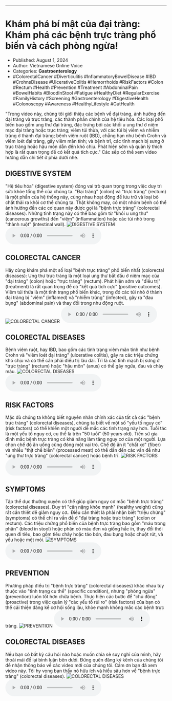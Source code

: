 
---

# Khám phá bí mật của đại tràng: Khám phá các bệnh trực tràng phổ biến và cách phòng ngừa!

- Published: August 1, 2024
- Author: Vietnamese Online Voice
- Categories: **Gastroenterology**
- #ColorectalCancer #Diverticulitis #InflammatoryBowelDisease #IBD #CrohnsDisease #UlcerativeColitis #Hemorrhoids #RiskFactors #Colon #Rectum #Health #Prevention #Treatment #AbdominalPain #BowelHabits #BloodInStool #Fatigue #HealthyDiet #RegularExercise #FamilyHistory #Screening #Gastroenterology #DigestiveHealth #Colonoscopy #Awareness #HealthyLifestyle #GutHealth

"Trong video này, chúng tôi giới thiệu các bệnh về đại tràng, ảnh hưởng đến đại tràng và trực tràng, các thành phần chính của hệ tiêu hóa. Các loại phổ biến bao gồm ung thư đại tràng, đặc trưng bởi các khối u ung thư ở niêm mạc đại tràng hoặc trực tràng; viêm túi thừa, với các túi bị viêm và nhiễm trùng ở thành đại tràng; bệnh viêm ruột (IBD), chẳng hạn như bệnh Crohn và viêm loét đại tràng, gây viêm mãn tính; và bệnh trĩ, các tĩnh mạch bị sưng ở trực tràng hoặc hậu môn dẫn đến khó chịu. Phát hiện sớm và quản lý thích hợp là rất quan trọng để có kết quả tích cực." Các sếp có thể xem video hướng dẫn chi tiết ở phía dưới nhé.


## DIGESTIVE SYSTEM

"Hệ tiêu hóa" (digestive system) đóng vai trò quan trọng trong việc duy trì sức khỏe tổng thể của chúng ta. "Đại tràng" (colon) và "trực tràng" (rectum) là một phần của hệ thống này, cùng nhau hoạt động để lưu trữ và loại bỏ chất thải ra khỏi cơ thể chúng ta. Thật không may, có một nhóm bệnh có thể ảnh hưởng đến các cơ quan này được gọi là "bệnh trực tràng" (colorectal diseases). Những tình trạng này có thể bao gồm từ "khối u ung thư" (cancerous growths) đến "viêm" (inflammation) hoặc các túi nhỏ trong "thành ruột" (intestinal wall).
![DIGESTIVE SYSTEM](https://http-archiver-apis-production-80.schnworks.com/storage/images/transitions/2024-08-01/transition--9007512851-Montserrat-Medium-1A237E.jpg)
<audio controls>
    <source src="https://http-archiver-apis-production-80.schnworks.com/storage/storage/audio/file-4052322620.mp3" type="audio/mpeg">
</audio>



## COLORECTAL CANCER

Hãy cùng khám phá một số loại "bệnh trực tràng" phổ biến nhất (colorectal diseases): Ung thư trực tràng là một loại ung thư bắt đầu ở niêm mạc của "đại tràng" (colon) hoặc "trực tràng" (rectum). Phát hiện sớm và "điều trị" (treatment) là rất quan trọng để có "kết quả tích cực" (positive outcomes). Viêm túi thừa là một tình trạng phổ biến khác, trong đó các túi nhỏ ở thành đại tràng bị "viêm" (inflamed) và "nhiễm trùng" (infected), gây ra "đau bụng" (abdominal pain) và thay đổi trong nhu động ruột.
![COLORECTAL CANCER](https://http-archiver-apis-production-80.schnworks.com/storage/images/transitions/2024-08-01/transition--37091447310-Montserrat-Regular-4A148C.jpg)
<audio controls>
    <source src="https://http-archiver-apis-production-80.schnworks.com/storage/storage/audio/file-24863714839.mp3" type="audio/mpeg">
</audio>



## COLORECTAL DISEASES

Bệnh viêm ruột, hay IBD, bao gồm các tình trạng viêm mãn tính như bệnh Crohn và "viêm loét đại tràng" (ulcerative colitis), gây ra các triệu chứng khó chịu và có thể cần phải điều trị lâu dài. Trĩ là các tĩnh mạch bị sưng ở "trực tràng" (rectum) hoặc "hậu môn" (anus) có thể gây ngứa, đau và chảy máu.
![COLORECTAL DISEASES](https://http-archiver-apis-production-80.schnworks.com/storage/images/transitions/2024-08-01/transition--14421874700-Montserrat-SemiBold-1A237E.jpg)
<audio controls>
    <source src="https://http-archiver-apis-production-80.schnworks.com/storage/storage/audio/file-4317227910.mp3" type="audio/mpeg">
</audio>



## RISK FACTORS

Mặc dù chúng ta không biết nguyên nhân chính xác của tất cả các "bệnh trực tràng" (colorectal diseases), chúng ta biết về một số "yếu tố nguy cơ" (risk factors) có thể khiến một người dễ mắc các tình trạng này hơn. Tuổi tác là một yếu tố nguy cơ, cụ thể là trên "50 tuổi" (50 years old). Tiền sử gia đình mắc bệnh trực tràng có khả năng làm tăng nguy cơ của một người. Lựa chọn chế độ ăn uống cũng đóng một vai trò. Chế độ ăn ít "chất xơ" (fiber) và nhiều "thịt chế biến" (processed meat) có thể dẫn đến các vấn đề như "ung thư trực tràng" (colorectal cancer) hoặc bệnh trĩ.
![RISK FACTORS](https://http-archiver-apis-production-80.schnworks.com/storage/images/transitions/2024-08-01/transition-11274772857-Montserrat-Thin-9C27B0.jpg)
<audio controls>
    <source src="https://http-archiver-apis-production-80.schnworks.com/storage/storage/audio/file-24589884484.mp3" type="audio/mpeg">
</audio>



## SYMPTOMS

Tập thể dục thường xuyên có thể giúp giảm nguy cơ mắc "bệnh trực tràng" (colorectal diseases). Duy trì "cân nặng khỏe mạnh" (healthy weight) cũng rất cần thiết để giảm nguy cơ.. Điều cần thiết là phải nhận biết "triệu chứng" (symptoms) có thể chỉ ra vấn đề ở "đại tràng hoặc trực tràng" (colon or rectum). Các triệu chứng phổ biến của bệnh trực tràng bao gồm "máu trong phân" (blood in stool) hoặc phân có màu đen và giống hắc ín, thay đổi thói quen đi tiêu, bao gồm tiêu chảy hoặc táo bón, đau bụng hoặc chuột rút, và yếu hoặc mệt mỏi.
![SYMPTOMS](https://http-archiver-apis-production-80.schnworks.com/storage/images/transitions/2024-08-01/transition-11790714541-Montserrat-Medium-7B1FA2.jpg)
<audio controls>
    <source src="https://http-archiver-apis-production-80.schnworks.com/storage/storage/audio/file-26245577054.mp3" type="audio/mpeg">
</audio>



## PREVENTION

Phương pháp điều trị "bệnh trực tràng" (colorectal diseases) khác nhau tùy thuộc vào "tình trạng cụ thể" (specific condition), nhưng "phòng ngừa" (prevention) luôn tốt hơn chữa bệnh. Thực hiện các bước để "chủ động" (proactive) trong việc quản lý "các yếu tố rủi ro" (risk factors) của bạn có thể cải thiện đáng kể cơ hội sống lâu, khỏe mạnh không mắc các bệnh trực tràng.
![PREVENTION](https://http-archiver-apis-production-80.schnworks.com/storage/images/transitions/2024-08-01/transition--2372272574-Montserrat-ExtraBold-9C27B0.jpg)
<audio controls>
    <source src="https://http-archiver-apis-production-80.schnworks.com/storage/storage/audio/file-27535468498.mp3" type="audio/mpeg">
</audio>



## COLORECTAL DISEASES

Nếu bạn có bất kỳ câu hỏi nào hoặc muốn chia sẻ suy nghĩ của mình, hãy thoải mái để lại bình luận bên dưới. Đừng quên đăng ký kênh của chúng tôi để nhận thông báo về các video mới của chúng tôi. Cảm ơn bạn đã xem video này. Tôi hy vọng bạn thấy nó hữu ích và hiểu sâu hơn về "bệnh trực tràng" (colorectal diseases).
![COLORECTAL DISEASES](https://http-archiver-apis-production-80.schnworks.com/storage/images/transitions/2024-08-01/transition--19609952162-Montserrat-Medium-673AB7.jpg)
<audio controls>
    <source src="https://http-archiver-apis-production-80.schnworks.com/storage/storage/audio/file-6781933896.mp3" type="audio/mpeg">
</audio>


